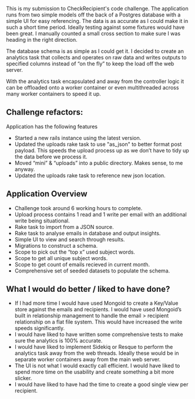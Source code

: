 This is my submission to CheckRecipient's code challenge. The application runs from two simple models off the back of a Postgres database with a simple UI for easy referencing. The data is as accurate as I could make it in such a short time period. Ideally testing against some fixtures would have been great. I manually counted a small cross section to make sure I was heading in the right direction.

The database schema is as simple as I could get it. I decided to create an analytics task that collects and operates on raw data and writes outputs to specified columns instead of “on the fly” to keep the load off the web server.

With the analytics task encapsulated and away from the controller logic it can be offloaded onto a worker container or even multithreaded across many worker containers to speed it up.

## Challenge refactors:
Application has the following features
- Started a new rails instance using the latest version.
- Updated the uploads rake task to use "as_json" to better format post payload. This speeds the upload process up as we don’t have to tidy up the data before we process it.
- Moved “mini” & “uploads” into a public directory. Makes sense, to me anyway.
- Updated the uploads rake task to reference new json location.

## Application Overview
- Challenge took around 6 working hours to complete.
- Upload process contains 1 read and 1 write per email with an additional write being situational.
- Rake task to import from a JSON source.
- Rake task to analyse emails in database and output insights.
- Simple UI to view and search through results.
- Migrations to construct a schema.
- Scope to pick out the “top x” used subject words.
- Scope to get all unique subject words.
- Scope to get count of emails recieved in current month.
- Comprehensive set of seeded datasets to populate the schema.

## What I would do better / liked to have done?
- If I had more time I would have used Mongoid to create a Key/Value store against the emails and recipients. I would have used Mongoid’s built in relationship management to handle the email > recipient relationship on a flat file system. This would have increased the write speeds significantly.
- I would have liked to have written some comprehensive tests to make sure the analytics is 100% accurate.
- I would have liked to implement Sidekiq or Resque to perform the analytics task away from the web threads. Ideally these would be in separate worker containers away from the main web server.
- The UI is not what I would exactly call efficient. I would have liked to spend more time on the usability and create something a bit more slicker.
- I would have liked to have had the time to create a good single view per recipient.
